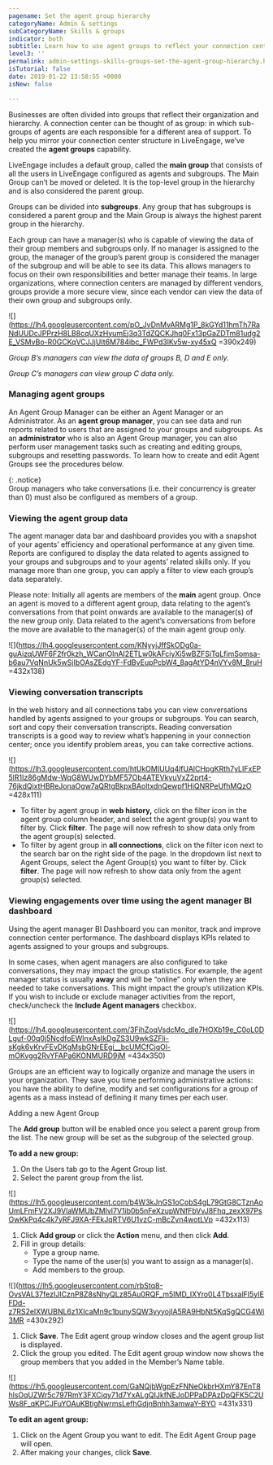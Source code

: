 ```yaml
---
pagename: Set the agent group hierarchy
categoryName: Admin & settings
subCategoryName: Skills & groups
indicator: both
subtitle: Learn how to use agent groups to reflect your connection center hierarchy
level3: ''
permalink: admin-settings-skills-groups-set-the-agent-group-hierarchy.html
isTutorial: false
date: 2019-01-22 13:58:55 +0000
isNew: false

---
```

Businesses are often divided into groups that reflect their organization and hierarchy. A connection center can be thought of as group: in which sub-groups of agents are each responsible for a different area of support. To help you mirror your connection center structure in LiveEngage, we’ve created the **agent groups** capability.

LiveEngage includes a default group, called the **main group** that consists of all the users in LiveEngage configured as agents and subgroups. The Main Group can’t be moved or deleted. It is the top-level group in the hierarchy and is also considered the parent group.

Groups can be divided into **subgroups**. Any group that has subgroups is considered a parent group and the Main Group is always the highest parent group in the hierarchy.

Each group can have a manager(s) who is capable of viewing the data of their group members and subgroups only. If no manager is assigned to the group, the manager of the group’s parent group is considered the manager of the subgroup and will be able to see its data. This allows managers to focus on their own responsibilities and better manage their teams. In large organizations, where connection centers are managed by different vendors, groups provide a more secure view, since each vendor can view the data of their own group and subgroups only.

![](https://lh4.googleusercontent.com/pO_JvDnMvARMg1P_8kGYd11hmTh7RaNdUUDcJPPrzH8LB8cqUXzHyumEj3q3TdZQCKJhq0Fx13pGaZDTm81udg2E_VSMvBo-R0GCKqVCJJjUIt6M784ibc_FWPd3lKv5w-xy45xQ =390x249)

_Group B’s managers can view the data of groups B, D and E only._

_Group C’s managers can view group C data only._

### Managing agent groups

An Agent Group Manager can be either an Agent Manager or an Administrator. As an **agent group manager**, you can see data and run reports related to users that are assigned to your groups and subgroups. As an **administrator** who is also an Agent Group manager, you can also perform user management tasks such as creating and editing groups, subgroups and resetting passwords. To learn how to create and edit Agent Groups see the procedures below.

{: .notice}   
Group managers who take conversations (i.e. their concurrency is greater than 0) must also be configured as members of a group.

### **Viewing the agent group data**

The agent manager data bar and dashboard provides you with a snapshot of your agents’ efficiency and operational performance at any given time. Reports are configured to display the data related to agents assigned to your groups and subgroups and to your agents’ related skills only. If you manage more than one group, you can apply a filter to view each group’s data separately.

Please note: Initially all agents are members of the **main** agent group. Once an agent is moved to a different agent group, data relating to the agent’s conversations from that point onwards are available to the manager(s) of the new group only. Data related to the agent’s conversations from before the move are available to the manager(s) of the main agent group only.

![](https://lh4.googleusercontent.com/KNyyjJffSkODg0a-guAizqUWF6F2fr0kzh_WCanOlnAI2ETLw0kAFciyXi5wBZFSiTqLfimSomsa-b6au7VqNnUk5wSjIbOAsZEdgYF-FdBvEupPcbW4_8agAtYD4nVYv8M_8ruH =432x138)

### Viewing conversation transcripts

In the web history and all connections tabs you can view conversations handled by agents assigned to your groups or subgroups. You can search, sort and copy their conversation transcripts. Reading conversation transcripts is a good way to review what’s happening in your connection center; once you identify problem areas, you can take corrective actions.

![](https://lh3.googleusercontent.com/htUkOMIUUq4lfUAlCHpgKRth7yLIFxEP5lR1Iz86gMdw-WqG8WUwDYbMF57Ob4ATEVkyuVxZ2prt4-76jkdQjxtHBReJonaOgw7aQRtgBkpxBAoltxdnQewpf1HiQNRPeUfhMQzO =428x111)

* To filter by agent group in **web history,** click on the filter icon in the agent group column header, and select the agent group(s) you want to filter by. Click **filter**. The page will now refresh to show data only from the agent group(s) selected.
* To filter by agent group in **all connections**, click on the filter icon next to the search bar on the right side of the page. In the dropdown list next to Agent Groups, select the Agent Group(s) you want to filter by. Click **filter**. The page will now refresh to show data only from the agent group(s) selected.

### **Viewing engagements over time using the agent manager BI dashboard**

Using the agent manager BI Dashboard you can monitor, track and improve connection center performance. The dashboard displays KPIs related to agents assigned to your groups and subgroups.

In some cases, when agent managers are also configured to take conversations, they may impact the group statistics. For example, the agent manager status is usually **away** and will be “online” only when they are needed to take conversations. This might impact the group’s utilization KPIs. If you wish to include or exclude manager activities from the report, check/uncheck the **Include Agent managers** checkbox.

![](https://lh4.googleusercontent.com/3FihZoqVsdcMo_dIe7HOXb19e_C0oL0DLguf-00q0j5NcdfoEWlnxAsIkDgZS3U9wkSZFli-sKgk6vKrvFEvDKgMsbGNrEEgi__bcUMCfCjqOl-mOKvgg2RvYFAPa6KONMURD9jM =434x350)

Groups are an efficient way to logically organize and manage the users in your organization. They save you time performing administrative actions: you have the ability to define, modify and set configurations for a group of agents as a mass instead of defining it many times per each user.

Adding a new Agent Group

The **Add group** button will be enabled once you select a parent group from the list. The new group will be set as the subgroup of the selected group.

**To add a new group:**

1. On the Users tab go to the Agent Group list.
2. Select the parent group from the list.

![](https://lh5.googleusercontent.com/b4W3kJnGS1oCobS4gL79GtG8CTznAoUmLFmFV2XJ9VIaWMUbZMlvl7V1ib0b5nFeXzupWNfFbVvJ8Fhq_zexX97PsOwKkPq4c4k7yRFJ9XA-FEkJqRTV6U1vzC-mBcZvn4wotLVp =432x113)

1. Click **Add group** or click the **Action** menu, and then click **Add**.
2. Fill in group details:
   * Type a group name.
   * Type the name of the user(s) you want to assign as a manager(s).
   * Add members to the group.

![](https://lh5.googleusercontent.com/rbStq8-OvsVAL37fezIJICznP8Z8sNhyQLz85Au0RQF_m5IMD_IXYro0L4TbsxalFI5yIEFDd-z7RS2elXWUBNL6z1XIcaMn9c1bunySQW3vyyojIA5RA9HbNt5KqSgQCG4Wi3MR =430x292)

1. Click **Save**. The Edit agent group window closes and the agent group list is displayed.
2. Click the group you edited. The Edit agent group window now shows the group members that you added in the Member’s Name table.

![](https://lh5.googleusercontent.com/GaNQjbWgpEzFNNeOkbrHXmY87EnT8hlsOqUZWr5c797RmY3FXCjqy71d7YxALgQIJkfNEJoDPPaDPAzDpQFK5C2UWs8F_qKPCJFuYOAuKBtigNwrmsLefhGdjnBnhh3amwaY-BYO =431x331)

**To edit an agent group:**

1. Click on the Agent Group you want to edit. The Edit Agent Group page will open.
2. After making your changes, click **Save**.